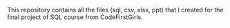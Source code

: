 This repository contains all the files (sql, csv, xlsx, ppt) that I created for the final project of SQL course from CodeFirstGirls.
